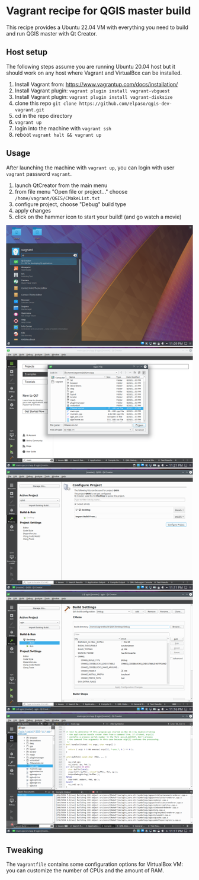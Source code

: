 
Vagrant recipe for QGIS master build
====================================

This recipe provides a Ubuntu 22.04 VM with everything you need to
build and run QGIS master with Qt Creator.

Host setup
----------

The following steps assume you are running Ubuntu 20.04 host but it should work on any host where Vagrant and VirtualBox can be installed.

1. Install Vagrant from: https://www.vagrantup.com/docs/installation/
2. Install Vagrant plugin: `vagrant plugin install vagrant-vbguest`
3. Install Vagrant plugin: `vagrant plugin install vagrant-disksize`
4. clone this repo `git clone https://github.com/elpaso/qgis-dev-vagrant.git`
5. cd in the repo directory
6. `vagrant up`
7. login into the machine with `vagrant ssh`
8. reboot `vagrant halt && vagrant up`

Usage
-----

After launching the machine with `vagrant up`, you can login with user `vagrant` password `vagrant`.

1. launch QtCreator from the main menu
2. from file menu "Open file or project..." choose `/home/vagrant/QGIS/CMakeList.txt`
3. configure project, choose "Debug" build type
4. apply changes
5. click on the hammer icon to start your build! (and go watch a movie)

![Launch QT Creator](launch-qt-creator.png)
![Load QGIS project](load-project.png)
![Choose Debug build](configure-project-1.png)
![Configure QGIS project](configure-project-2.png)
![Build QGIS](build.png)

Tweaking
--------

The `Vagrantfile` contains some configuration options for VirtualBox VM: you
can customize the number of CPUs and the amount of RAM.

